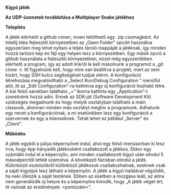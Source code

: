 __Kígyó játék__

__Az UDP-üzenetek továbbítása a Multiplayer Snake játékhoz__

__Telepítés__

A játék elérhető a github címen, innen letölthető egy .zip csomagként. Az Intellij Idea fejlesztői környezetben az „Open Folder” opciót használva egyszerűen meg lehet nyitani a teljes tároló mappáját a játéknak, így minden hozzá tartozó kép és fájl egy helyen lesz a környezetben. Egy másik opció a github használata a fejlesztői környezetben, ezzel még egyszerűbben elérhető a program, így az adott linkről le kell másolnunk a programot a „git clone -t. Itt figyelnünk kell, hogy mire van beállítva a projekt, mert az sem kizárt, hogy SSH kulcs segítségével tudjuk elérni. A konfiguráció létrehozása megvalósítható a „Select Run/Debug Configuration ” menüfül alól, itt az „Edit Configuration”-ra kattintva egy új konfiguráció hozható létre. A bal felső sarokban találhato „+” ikonra kattinta egy „Application”-t szeretnénk hozzá adni. Ennek az SDK-ját (Software Development Kit) szükséges megadnunk és hogy melyik osztályban található a main classunk, ahonnan minden más osztályt meghív a programunk. Adhatunk egy nevet a konfigurációnak, a mi esetünkben lesz egy konfiguráció a szervernek és egy a klienseknek. Tehát lehet ez például „Server” és „Client”.

__Működés__

A játék egyből a pálya képernyővel indul, ahol egy felső menüsorban ki lesz írva, hogy épp hányadik játékosként csatlakozott a játékos. Ekkor egy számláló indul el a képernyőn, ami minden csatlakozott kígyó után elindul 5 másodperctől lefelé számolva.
A következő fázisban elindul a játék. Különböző eszközökről különböző játékosok csatlakozhatnak, ezeknek csak a saját kígyójuk lesz látható a képernyőn. A játék a kígyó halálával végződik, ha neki ütközik a saját testének. Ebben az esetben a mozgása leáll, az alma nem generálódik új helyre és a képernyőre kiírodik, hogy „A játék véget ért, itt vannak az eredmények: <pontszám>”.
